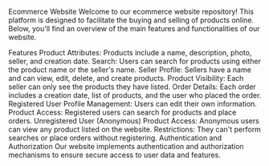 Ecommerce Website 
Welcome to our ecommerce website repository! This platform is designed to facilitate the buying and selling of products online. Below, you'll find an overview of the main features and functionalities of our website.

Features
Product
Attributes: Products include a name, description, photo, seller, and creation date.
Search: Users can search for products using either the product name or the seller's name.
Seller
Profile: Sellers have a name and can view, edit, delete, and create products.
Product Visibility: Each seller can only see the products they have listed.
Order
Details: Each order includes a creation date, list of products, and the user who placed the order.
Registered User
Profile Management: Users can edit their own information.
Product Access: Registered users can search for products and place orders.
Unregistered User (Anonymous)
Product Access: Anonymous users can view any product listed on the website.
Restrictions: They can't perform searches or place orders without registering.
Authentication and Authorization
Our website implements authentication and authorization mechanisms to ensure secure access to user data and features.
